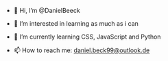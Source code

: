 - 👋 Hi, I’m @DanielBeeck
- 👀 I’m interested in learning as much as i can
- 🌱 I’m currently learning CSS, JavaScript and Python

- 📫 How to reach me: daniel.beck99@outlook.de

<!---
DanielBeeck/DanielBeeck is a ✨ special ✨ repository because its `README.md` (this file) appears on your GitHub profile.
You can click the Preview link to take a look at your changes.
--->

